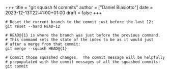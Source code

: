 +++
title = "git squash N commits"
author = ["Daniel Biasiotto"]
date = 2023-12-13T22:41:00+01:00
draft = false
+++

```text
# Reset the current branch to the commit just before the last 12:
git reset --hard HEAD~12

# HEAD@{1} is where the branch was just before the previous command.
# This command sets the state of the index to be as it would just
# after a merge from that commit:
git merge --squash HEAD@{1}

# Commit those squashed changes.  The commit message will be helpfully
# prepopulated with the commit messages of all the squashed commits:
git commit
```

